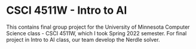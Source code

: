 # CSCI 4511W - Intro to AI

This contains final group project for the University of Minnesota Computer Science class - CSCI 4511W, which I took Spring 2022 semester. For final project in Intro to AI class, our team develop the Nerdle solver.
